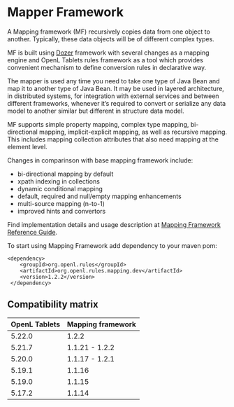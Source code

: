 # Mapper Framework

A Mapping framework (MF) recursively copies data from one object to another. Typically, these data objects will be of different complex types.

MF is built using [Dozer](http://dozer.sourceforge.net/) framework with several changes as a mapping engine and OpenL Tablets rules framework as a tool which provides convenient mechanism to define conversion rules in declarative way.

The mapper is used any time you need to take one type of Java Bean and map it to another type of Java Bean. It may be used in layered architecture, in distributed systems, for integration with external services and between different frameworks, whenever it’s required to convert or serialize any data model to another similar but different in structure data model.

MF supports simple property mapping, complex type mapping, bi-directional mapping, implicit-explicit mapping, as well as recursive mapping. This includes mapping collection attributes that also need mapping at the element level.

Changes in comparinson with base mapping framework include:
* bi-directional mapping by default
* xpath indexing in collections
* dynamic conditional mapping
* default, required and null/empty mapping enhancements
* multi-source mapping (n-to-1)
* improved hints and convertors

Find implementation details and usage description at [Mapping Framework Reference Guide](https://openl-tablets.org/files/mapping-framework/1.1.19/Mapping%20Framework%20-%20Reference%20Guide.pdf).

To start using Mapping Framework add dependency to your maven pom:

    <dependency>
        <groupId>org.openl.rules</groupId>
        <artifactId>org.openl.rules.mapping.dev</artifactId>
        <version>1.2.2</version>
     </dependency>

## Compatibility matrix

|OpenL Tablets | Mapping framework |
| ------------ | ----------------- |
| 5.22.0 	     | 1.2.2             |
| 5.21.7 	     | 1.1.21 - 1.2.2    |
| 5.20.0 	     | 1.1.17 - 1.2.1    |
| 5.19.1 	     | 1.1.16            |
| 5.19.0 	     | 1.1.15            |
| 5.17.2 	     | 1.1.14            |

